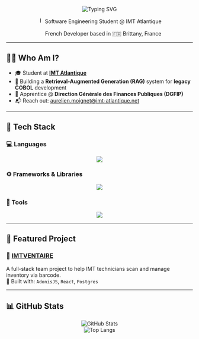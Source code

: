 <p align="center">
  <img src="https://readme-typing-svg.herokuapp.com?font=Syne&size=32&duration=2500&pause=1000&center=true&vCenter=true&width=600&height=60&lines=👋+Hi+!+I'm+Aurélien+Moignet;I'+m+passionate+on+Software+💻" alt="Typing SVG" />
</p>

<p align="center">
  <img src="https://upload.wikimedia.org/wikipedia/commons/6/67/IMT_Atlantique_logo.png" alt="IMT Atlantique Logo" height="16" /> Software Engineering Student @ IMT Atlantique
</p>

<p align="center">
  <img src="https://flagcdn.com/fr.svg" height="16"/> French Developer based in 🇫🇷 Brittany, France
</p>

---

## 👨‍💻 Who Am I?

- 🎓 Student at [**IMT Atlantique**](https://www.imt-atlantique.fr)
- 🧠 Building a **Retrieval-Augmented Generation (RAG)** system for **legacy COBOL** development
- 💼 Apprentice @ **Direction Générale des Finances Publiques (DGFIP)**
- 📬 Reach out: [aurelien.moignet@imt-atlantique.net](mailto:aurelien.moignet@imt-atlantique.net)

---

## 🚀 Tech Stack

### 💻 Languages
<p align="center">
  <img src="https://skillicons.dev/icons?i=python,js,ts,html,css,php,java,cpp,c" />
</p>

### ⚙️ Frameworks & Libraries
<p align="center">
  <img src="https://skillicons.dev/icons?i=react,reactnative,nodejs,angular,qt,adonisjs" />
</p>

### 🧰 Tools
<p align="center">
  <img src="https://skillicons.dev/icons?i=vscode,git,docker,postman,figma,github,notion" />
</p>

---

## 📂 Featured Project

### 🔗 [IMTVENTAIRE](#)
A full-stack team project to help IMT technicians scan and manage inventory via barcode.  
🔧 Built with: `AdonisJS`, `React`, `Postgres`

---

## 📊 GitHub Stats

<p align="center">
  <img src="https://github-readme-stats.vercel.app/api?username=aurelien2247&show_icons=true&theme=tokyonight" alt="GitHub Stats" />
  <br />
  <img src="https://github-readme-stats.vercel.app/api/top-langs/?username=aurelien2247&layout=compact&theme=tokyonight" alt="Top Langs" />
</p>
